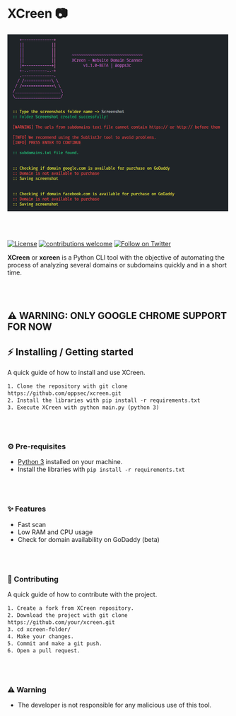 # XCreen 📷

<img src="./images/preview.png" width="500" height="400">

<br><br>

[![License](https://img.shields.io/badge/license-MIT-_red.svg)](https://opensource.org/licenses/MIT)
[![contributions welcome](https://img.shields.io/badge/contributions-welcome-brightgreen.svg?style=flat)](https://github.com/oppsec/xcreen/issues)
[![Follow on Twitter](https://img.shields.io/twitter/follow/opps3c.svg?logo=twitter)](https://twitter.com/oppsec)

**XCreen** or **xcreen** is a Python CLI tool with the objective of automating the process of analyzing several domains or subdomains quickly and in a short time.

<br><br>

## **⚠️ WARNING: ONLY GOOGLE CHROME SUPPORT FOR NOW**
## ⚡ Installing / Getting started

A quick guide of how to install and use XCreen.

```shell
1. Clone the repository with git clone https://github.com/oppsec/xcreen.git
2. Install the libraries with pip install -r requirements.txt
3. Execute XCreen with python main.py (python 3)
```

<br><br>

### ⚙️ Pre-requisites
- [Python 3](https://www.python.org/downloads/) installed on your machine.
- Install the libraries with `pip install -r requirements.txt`

<br><br>

### ✨ Features
- Fast scan
- Low RAM and CPU usage
- Check for domain availability on GoDaddy (beta)

<br><br>

### 🔨 Contributing

A quick guide of how to contribute with the project.

```shell
1. Create a fork from XCreen repository.
2. Download the project with git clone https://github.com/your/xcreen.git
3. cd xcreen-folder/
4. Make your changes.
5. Commit and make a git push.
6. Open a pull request.
```

<br><br>

### ⚠️ Warning
- The developer is not responsible for any malicious use of this tool.
